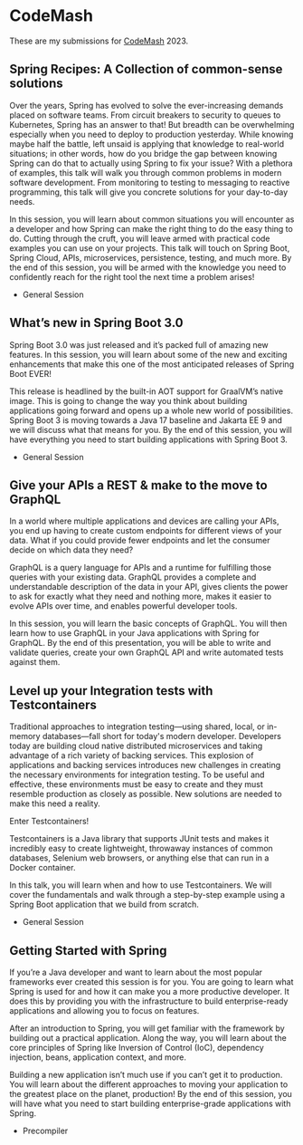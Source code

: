 # CodeMash

These are my submissions for [CodeMash](https://codemash.com) 2023.

## Spring Recipes: A Collection of common-sense solutions

Over the years, Spring has evolved to solve the ever-increasing demands placed on software teams. From circuit breakers to security to queues to Kubernetes, Spring has an answer to that! But breadth can be overwhelming especially when you need to deploy to production yesterday. While knowing maybe half the battle, left unsaid is applying that knowledge to real-world situations; in other words, how do you bridge the gap between knowing Spring can do that to actually using Spring to fix your issue? With a plethora of examples, this talk will walk you through common problems in modern software development. From monitoring to testing to messaging to reactive programming, this talk will give you concrete solutions for your day-to-day needs.

In this session, you will learn about common situations you will encounter as a developer and how Spring can make the right thing to do the easy thing to do. Cutting through the cruft, you will leave armed with practical code examples you can use on your projects. This talk will touch on Spring Boot, Spring Cloud, APIs, microservices, persistence, testing, and much more. By the end of this session, you will be armed with the knowledge you need to confidently reach for the right tool the next time a problem arises!

- General Session

## What’s new in Spring Boot 3.0

Spring Boot 3.0 was just released and it’s packed full of amazing new features. In this session, you will learn about some of the new and exciting enhancements that make this one of the most anticipated releases of Spring Boot EVER!

This release is headlined by the built-in AOT support for GraalVM’s native image. This is going to change the way you think about building applications going forward and opens up a whole new world of possibilities. Spring Boot 3 is moving towards a Java 17 baseline and Jakarta EE 9 and we will discuss what that means for you. By the end of this session, you will have everything you need to start building applications with Spring Boot 3.

- General Session

## Give your APIs a REST & make to the move to GraphQL

In a world where multiple applications and devices are calling your APIs, you end up having to create custom endpoints for different views of your data. What if you could provide fewer endpoints and let the consumer decide on which data they need?

GraphQL is a query language for APIs and a runtime for fulfilling those queries with your existing data. GraphQL provides a complete and understandable description of the data in your API, gives clients the power to ask for exactly what they need and nothing more, makes it easier to evolve APIs over time, and enables powerful developer tools.

In this session, you will learn the basic concepts of GraphQL. You will then learn how to use GraphQL in your Java applications with Spring for GraphQL. By the end of this presentation, you will be able to write and validate queries, create your own GraphQL API and write automated tests against them.

## Level up your Integration tests with Testcontainers

Traditional approaches to integration testing—using shared, local, or in-memory databases—fall short for today's modern developer. Developers today are building cloud native distributed microservices and taking advantage of a rich variety of backing services. This explosion of applications and backing services introduces new challenges in creating the necessary environments for integration testing. To be useful and effective, these environments must be easy to create and they must resemble production as closely as possible. New solutions are needed to make this need a reality.

Enter Testcontainers!

Testcontainers is a Java library that supports JUnit tests and makes it incredibly easy to create lightweight, throwaway instances of common databases, Selenium web browsers, or anything else that can run in a Docker container.

In this talk, you will learn when and how to use Testcontainers. We will cover the fundamentals and walk through a step-by-step example using a Spring Boot application that we build from scratch.

- General Session

## Getting Started with Spring

If you’re a Java developer and want to learn about the most popular frameworks ever created this session is for you. You are going to learn what Spring is used for and how it can make you a more productive developer. It does this by providing you with the infrastructure to build enterprise-ready applications and allowing you to focus on features.

After an introduction to Spring, you will get familiar with the framework by building out a practical application. Along the way, you will learn about the core principles of Spring like Inversion of Control (IoC), dependency injection, beans, application context, and more.

Building a new application isn’t much use if you can’t get it to production. You will learn about the different approaches to moving your application to the greatest place on the planet, production!  By the end of this session, you will have what you need to start building enterprise-grade applications with Spring.

- Precompiler
